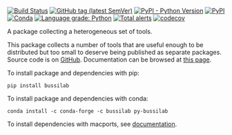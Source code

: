 [![Build Status](https://travis-ci.com/bussilab/py-bussilab.svg?branch=master)](https://travis-ci.com/bussilab/py-bussilab)
[![GitHub tag (latest SemVer)](https://img.shields.io/github/v/tag/bussilab/py-bussilab)](https://github.com/bussilab/py-bussilab/tags)
[![PyPI - Python Version](https://img.shields.io/pypi/pyversions/bussilab)](https://pypi.org/project/bussilab/)
[![PyPI](https://img.shields.io/pypi/v/bussilab)](https://pypi.org/project/bussilab/)
[![Conda](https://img.shields.io/conda/v/bussilab/py-bussilab)](https://anaconda.org/bussilab/py-bussilab)
[![Language grade: Python](https://img.shields.io/lgtm/grade/python/g/bussilab/py-bussilab.svg?logo=lgtm&logoWidth=18)](https://lgtm.com/projects/g/bussilab/py-bussilab/context:python)
[![Total alerts](https://img.shields.io/lgtm/alerts/g/bussilab/py-bussilab.svg?logo=lgtm&logoWidth=18)](https://lgtm.com/projects/g/bussilab/py-bussilab/alerts/)
[![codecov](https://codecov.io/gh/bussilab/py-bussilab/branch/master/graph/badge.svg)](https://codecov.io/gh/bussilab/py-bussilab)

A package collecting a heterogeneous set of tools.

This package collects a number of tools that are useful enough to be distributed but too small to deserve being published as separate packages.
Source code is on [GitHub](https://github.com/bussilab/py-bussilab).
Documentation can be browsed at [this page](https://bussilab.github.io/doc-py-bussilab).

To install package and dependencies with pip:

```
pip install bussilab
```

To install package and dependencies with conda:

```
conda install -c conda-forge -c bussilab py-bussilab
```

To install dependencies with macports, see [documentation](https://bussilab.github.io/doc-py-bussilab).

